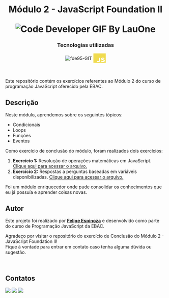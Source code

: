 <h1 align="center">
  <p align="center">Módulo 2 - JavaScript Foundation II</p>
 <img width="400" src="https://media.giphy.com/media/SvFocn0wNMx0iv2rYz/giphy.gif" alt="Code Developer GIF By LauOne">
</h1>
<div style="display: inline_block">
  <div align="center">
   <h3>Tecnologias utilizadas</h3>
  <img align="center" alt="fde95-GIT" height="30" width="40" src="https://cdn.jsdelivr.net/gh/devicons/devicon/icons/git/git-original.svg">
  <img align="center" alt="fde95-JS" height="30" width="40" src="https://raw.githubusercontent.com/devicons/devicon/master/icons/javascript/javascript-plain.svg">
</div>
<br>
<br>
  <p>Este repositório contém os exercícios referentes ao Módulo 2 do curso de programação JavaScript oferecido pela EBAC.</p>

  <h2>Descrição</h2>

  <p>Neste módulo, aprendemos sobre os seguintes tópicos:</p>

  <ul>
    <li>Condicionais</li>
    <li>Loops</li>
    <li>Funções</li>
    <li>Eventos</li>
  </ul>

  <p>Como exercício de conclusão do módulo, foram realizados dois exercícios:</p>

  <ol>
    <li>
      <strong>Exercício 1:</strong> Resolução de operações matemáticas em JavaScript. <a href="exercicio1.md">Clique aqui para acessar o arquivo.</a>
    </li>
    <li>
      <strong>Exercício 2:</strong> Respostas a perguntas baseadas em variáveis disponibilizadas. <a href="exercicio2.js">Clique aqui para acessar o arquivo.</a>
    </li>
  </ol>

  <p>Foi um módulo enriquecedor onde pude consolidar os conhecimentos que eu já possuía e aprender coisas novas.</p>
  
  <h2>Autor</h2>

   <p>Este projeto foi realizado por <a href="https://linktr.ee/fde95" target="_blank"><b>Felipe Espinoza</b></a> e desenvolvido como parte do curso de Programação JavaScript da EBAC.</p>
   <p>Agradeço por visitar o repositório do exercício de Conclusão do Módulo 2 - JavaScript Foundation II! 
   <br>Fique à vontade para entrar em contato caso tenha alguma dúvida ou sugestão.</p>
  
<br>

<h2>Contatos</h2>
<div style="display: inline_block">
 <a href="https://instagram.com/fde.95" target="_blank"><img src="https://img.shields.io/badge/Instagram-E4405F?style=for-the-badge&logo=instagram&logoColor=white" target="_blank"></a>
 <a href = "mailto:fdespinoza95@gmail.com"><img src="https://img.shields.io/badge/Gmail-D14836?style=for-the-badge&logo=gmail&logoColor=white" target="_blank"></a>
 <a href="https://www.linkedin.com/in/fde95" target="_blank"><img src="https://img.shields.io/badge/LinkedIn-0077B5?style=for-the-badge&logo=linkedin&logoColor=white" target="_blank"></a> 
</div>

